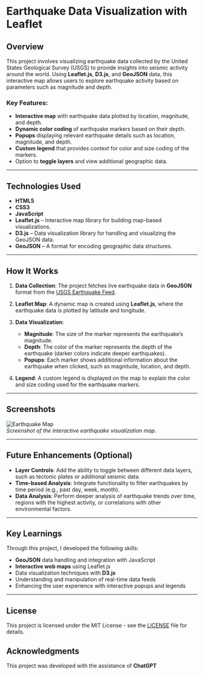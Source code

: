 # Earthquake Data Visualization with Leaflet

## Overview

This project involves visualizing earthquake data collected by the United States Geological Survey (USGS) to provide insights into seismic activity around the world. Using **Leaflet.js**, **D3.js**, and **GeoJSON** data, this interactive map allows users to explore earthquake activity based on parameters such as magnitude and depth.

### Key Features:
- **Interactive map** with earthquake data plotted by location, magnitude, and depth.
- **Dynamic color coding** of earthquake markers based on their depth.
- **Popups** displaying relevant earthquake details such as location, magnitude, and depth.
- **Custom legend** that provides context for color and size coding of the markers.
- Option to **toggle layers** and view additional geographic data.

---

## Technologies Used

- **HTML5**
- **CSS3**
- **JavaScript**
- **Leaflet.js** – Interactive map library for building map-based visualizations.
- **D3.js** – Data visualization library for handling and visualizing the GeoJSON data.
- **GeoJSON** – A format for encoding geographic data structures.
  
---

## How It Works

1. **Data Collection**: The project fetches live earthquake data in **GeoJSON** format from the [USGS Earthquake Feed](https://earthquake.usgs.gov/earthquakes/feed/v1.0/summary/significant_week.geojson).
  
2. **Leaflet Map**: A dynamic map is created using **Leaflet.js**, where the earthquake data is plotted by latitude and longitude.

3. **Data Visualization**:
   - **Magnitude**: The size of the marker represents the earthquake’s magnitude.
   - **Depth**: The color of the marker represents the depth of the earthquake (darker colors indicate deeper earthquakes).
   - **Popups**: Each marker shows additional information about the earthquake when clicked, such as magnitude, location, and depth.

4. **Legend**: A custom legend is displayed on the map to explain the color and size coding used for the earthquake markers.

---

## Screenshots

![Earthquake Map](./leaflet-challenge/images/earthquake_map.png)  
*Screenshot of the interactive earthquake visualization map.*

---

## Future Enhancements (Optional)

- **Layer Controls**: Add the ability to toggle between different data layers, such as tectonic plates or additional seismic data.
- **Time-based Analysis**: Integrate functionality to filter earthquakes by time period (e.g., past day, week, month).
- **Data Analysis**: Perform deeper analysis of earthquake trends over time, regions with the highest activity, or correlations with other environmental factors.

---

## Key Learnings

Through this project, I developed the following skills:

- **GeoJSON** data handling and integration with JavaScript
- **Interactive web maps** using Leaflet.js
- Data visualization techniques with **D3.js**
- Understanding and manipulation of real-time data feeds
- Enhancing the user experience with interactive popups and legends

---

## License

This project is licensed under the MIT License - see the [LICENSE](LICENSE) file for details.

## Acknowledgments

This project was developed with the assistance of **ChatGPT**

